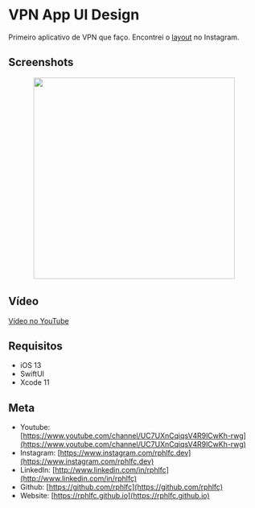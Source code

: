 # VPN App UI Design
Primeiro aplicativo de VPN que faço. Encontrei o [layout](https://www.instagram.com/p/CDt3MieADLP/) no Instagram.

## Screenshots
<p align="center">
    <img src="https://user-images.githubusercontent.com/16376748/92331279-ef867000-f04b-11ea-8ccf-674483e63149.png" width="400">&nbsp;
</p>
 
## Vídeo
[Vídeo no YouTube](https://youtu.be/EcAd3jQElj8)

## Requisitos
- iOS 13
- SwiftUI
- Xcode 11

## Meta
- Youtube: [https://www.youtube.com/channel/UC7UXnCqiqsV4R9lCwKh-rwg](https://www.youtube.com/channel/UC7UXnCqiqsV4R9lCwKh-rwg)
- Instagram: [https://www.instagram.com/rphlfc.dev](https://www.instagram.com/rphlfc.dev)
- LinkedIn: [http://www.linkedin.com/in/rphlfc](http://www.linkedin.com/in/rphlfc)
- Github: [https://github.com/rphlfc](https://github.com/rphlfc)
- Website: [https://rphlfc.github.io](https://rphlfc.github.io)


